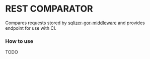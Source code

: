 # REST COMPARATOR

Compares requests stored by [sqlizer-gor-middleware](https://github.com/TopHatCroat/sqlizer-gor-middleware) and provides endpoint for use with CI.

### How to use
 TODO